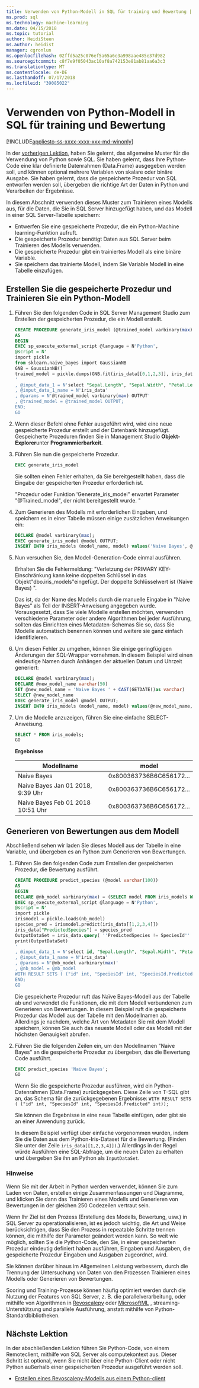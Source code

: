 ```yaml
---
title: Verwenden von Python-Modell in SQL für training und Bewertung | Microsoft-Dokumentation
ms.prod: sql
ms.technology: machine-learning
ms.date: 04/15/2018
ms.topic: tutorial
author: HeidiSteen
ms.author: heidist
manager: cgronlun
ms.openlocfilehash: 02ffd5a25c076ef5a65a6e3a998aae485e37d982
ms.sourcegitcommit: c8f7e9f05043ac10af8a742153e81ab81aa6a3c3
ms.translationtype: MT
ms.contentlocale: de-DE
ms.lasthandoff: 07/17/2018
ms.locfileid: "39085022"
---
```

# <a name="use-python-model-in-sql-for-training-and-scoring"></a>Verwenden von Python-Modell in SQL für training und Bewertung
[!INCLUDE[appliesto-ss-xxxx-xxxx-xxx-md-winonly](../../includes/appliesto-ss-xxxx-xxxx-xxx-md-winonly.md)]

In der [vorherigen Lektion](wrap-python-in-tsql-stored-procedure.md), haben Sie gelernt, das allgemeine Muster für die Verwendung von Python sowie SQL. Sie haben gelernt, dass Ihre Python-Code eine klar definierte Datenrahmen (Data.Frame) ausgegeben werden soll, und können optional mehrere Variablen von skalare oder binäre Ausgabe. Sie haben gelernt, dass die gespeicherte Prozedur von SQL entworfen werden soll, übergeben die richtige Art der Daten in Python und Verarbeiten der Ergebnisse.

In diesem Abschnitt verwenden dieses Muster zum Trainieren eines Modells aus, für die Daten, die Sie in SQL Server hinzugefügt haben, und das Modell in einer SQL Server-Tabelle speichern:

+ Entwerfen Sie eine gespeicherte Prozedur, die ein Python-Machine learning-Funktion aufruft.
+ Die gespeicherte Prozedur benötigt Daten aus SQL Server beim Trainieren des Modells verwenden.
+ Die gespeicherte Prozedur gibt ein trainiertes Modell als eine binäre Variable. 
+ Sie speichern das trainierte Modell, indem Sie Variable Modell in eine Tabelle einzufügen. 

## <a name="create-the-stored-procedure-and-train-a-python-model"></a>Erstellen Sie die gespeicherte Prozedur und Trainieren Sie ein Python-Modell

1. Führen Sie den folgenden Code in SQL Server Management Studio zum Erstellen der gespeicherten Prozedur, die ein Modell erstellt.

    ```sql
    CREATE PROCEDURE generate_iris_model (@trained_model varbinary(max) OUTPUT)
    AS
    BEGIN
    EXEC sp_execute_external_script @language = N'Python',
    @script = N'
    import pickle
    from sklearn.naive_bayes import GaussianNB
    GNB = GaussianNB()
    trained_model = pickle.dumps(GNB.fit(iris_data[[0,1,2,3]], iris_data[[4]]))
    '
    , @input_data_1 = N'select "Sepal.Length", "Sepal.Width", "Petal.Length", "Petal.Width", "SpeciesId" from iris_data'
    , @input_data_1_name = N'iris_data'
    , @params = N'@trained_model varbinary(max) OUTPUT'
    , @trained_model = @trained_model OUTPUT;
    END;
    GO
    ```

2. Wenn dieser Befehl ohne Fehler ausgeführt wird, wird eine neue gespeicherte Prozedur erstellt und der Datenbank hinzugefügt. Gespeicherte Prozeduren finden Sie in Management Studio **Objekt-Explorer**unter **Programmierbarkeit**.

3. Führen Sie nun die gespeicherte Prozedur.

    ```sql
    EXEC generate_iris_model
    ```

    Sie sollten einen Fehler erhalten, da Sie bereitgestellt haben, dass die Eingabe der gespeicherten Prozedur erforderlich ist.

    "Prozedur oder Funktion 'Generate_iris_model" erwartet Parameter "\@Trained_model", der nicht bereitgestellt wurde. "

4. Zum Generieren des Modells mit erforderlichen Eingaben, und speichern es in einer Tabelle müssen einige zusätzlichen Anweisungen ein:

    ```sql
    DECLARE @model varbinary(max);
    EXEC generate_iris_model @model OUTPUT;
    INSERT INTO iris_models (model_name, model) values('Naive Bayes', @model);
    ```

5. Nun versuchen Sie, den Modell-Generation-Code einmal ausführen. 

    Erhalten Sie die Fehlermeldung: "Verletzung der PRIMARY KEY-Einschränkung kann keine doppelten Schlüssel in das Objekt"dbo.iris_models"eingefügt. Der doppelte Schlüsselwert ist (Naive Bayes) ".

    Das ist, da der Name des Modells durch die manuelle Eingabe in "Naive Bayes" als Teil der INSERT-Anweisung angegeben wurde. Vorausgesetzt, dass Sie viele Modelle erstellen möchten, verwenden verschiedene Parameter oder andere Algorithmen bei jeder Ausführung, sollten das Einrichten eines Metadaten-Schemas Sie so, dass Sie Modelle automatisch benennen können und weitere sie ganz einfach identifizieren.

6. Um diesen Fehler zu umgehen, können Sie einige geringfügigen Änderungen der SQL-Wrapper vornehmen. In diesem Beispiel wird einen eindeutige Namen durch Anhängen der aktuellen Datum und Uhrzeit generiert:

    ```sql
    DECLARE @model varbinary(max);
    DECLARE @new_model_name varchar(50)
    SET @new_model_name = 'Naive Bayes ' + CAST(GETDATE()as varchar)
    SELECT @new_model_name 
    EXEC generate_iris_model @model OUTPUT;
    INSERT INTO iris_models (model_name, model) values(@new_model_name, @model);
    ```

7. Um die Modelle anzuzeigen, führen Sie eine einfache SELECT-Anweisung.

    ```sql
    SELECT * FROM iris_models;
    GO
    ```

    **Ergebnisse**

    |Modellname | model |
    |------|------|
    | Naive Bayes | 0x800363736B6C656172... |
    | Naive Bayes Jan 01 2018, 9:39 Uhr | 0x800363736B6C656172... |
    | Naive Bayes Feb 01 2018 10:51 Uhr | 0x800363736B6C656172... |

## <a name="generate-scores-from-the-model"></a>Generieren von Bewertungen aus dem Modell

Abschließend sehen wir laden Sie dieses Modell aus der Tabelle in eine Variable, und übergeben es an Python zum Generieren von Bewertungen.

1. Führen Sie den folgenden Code zum Erstellen der gespeicherten Prozedur, die Bewertung ausführt. 

    ```sql
    CREATE PROCEDURE predict_species (@model varchar(100))
    AS
    BEGIN
    DECLARE @nb_model varbinary(max) = (SELECT model FROM iris_models WHERE model_name = @model);
    EXEC sp_execute_external_script @language = N'Python', 
    @script = N'
    import pickle
    irismodel = pickle.loads(nb_model)
    species_pred = irismodel.predict(iris_data[[1,2,3,4]])
    iris_data["PredictedSpecies"] = species_pred
    OutputDataSet = iris_data.query( ''PredictedSpecies != SpeciesId'' )[[0, 5, 6]]
    print(OutputDataSet)
    '
    , @input_data_1 = N'select id, "Sepal.Length", "Sepal.Width", "Petal.Length", "Petal.Width", "SpeciesId" from iris_data'
    , @input_data_1_name = N'iris_data'
    , @params = N'@nb_model varbinary(max)'
    , @nb_model = @nb_model
    WITH RESULT SETS ( ("id" int, "SpeciesId" int, "SpeciesId.Predicted" int));
    END;
    GO
    ```

    Die gespeicherte Prozedur ruft das Naïve Bayes-Modell aus der Tabelle ab und verwendet die Funktionen, die mit dem Modell verbundenen zum Generieren von Bewertungen. In diesem Beispiel ruft die gespeicherte Prozedur das Modell aus der Tabelle mit den Modellnamen ab. Allerdings je nachdem, welche Art von Metadaten Sie mit dem Modell speichern, können Sie auch das neueste Modell oder das Modell mit der höchsten Genauigkeit abrufen.

2. Führen Sie die folgenden Zeilen ein, um den Modellnamen "Naive Bayes" an die gespeicherte Prozedur zu übergeben, das die Bewertung Code ausführt. 

    ```sql
    EXEC predict_species 'Naive Bayes';
    GO
    ```

    Wenn Sie die gespeicherte Prozedur ausführen, wird ein Python-Datenrahmen (Data.Frame) zurückgegeben. Diese Zeile von T-SQL gibt an, das Schema für die zurückgegebenen Ergebnisse: `WITH RESULT SETS ( ("id" int, "SpeciesId" int, "SpeciesId.Predicted" int));`

    Sie können die Ergebnisse in eine neue Tabelle einfügen, oder gibt sie an einer Anwendung zurück.

    In diesem Beispiel verfügt über einfache vorgenommen wurden, indem Sie die Daten aus dem Python-Iris-Dataset für die Bewertung. (Finden Sie unter der Zeile `iris_data[[1,2,3,4]])`.) Allerdings in der Regel würde Ausführen eine SQL-Abfrage, um die neuen Daten zu erhalten und übergeben Sie ihn an Python als `InputDataSet`. 

### <a name="remarks"></a>Hinweise

Wenn Sie mit der Arbeit in Python werden verwendet, können Sie zum Laden von Daten, erstellen einige Zusammenfassungen und Diagramme, und klicken Sie dann das Trainieren eines Modells und Generieren von Bewertungen in der gleichen 250 Codezeilen vertraut sein.

Wenn Ihr Ziel ist den Prozess (Erstellung des Modells, Bewertung, usw.) in SQL Server zu operationalisieren, ist es jedoch wichtig, die Art und Weise berücksichtigen, dass Sie den Prozess in repeatable Schritte trennen können, die mithilfe der Parameter geändert werden kann. So weit wie möglich, sollten Sie die Python-Code, den Sie, in einer gespeicherten Prozedur eindeutig definiert haben ausführen, Eingaben und Ausgaben, die gespeicherte Prozedur Eingaben und Ausgaben zugeordnet, wird.

Sie können darüber hinaus im Allgemeinen Leistung verbessern, durch die Trennung der Untersuchung von Daten von den Prozessen Trainieren eines Modells oder Generieren von Bewertungen. 

Scoring und Training-Prozesse können häufig optimiert werden durch die Nutzung der Features von SQL Server, z. B. die parallelverarbeitung, oder mithilfe von Algorithmen in [Revoscalepy](../python/what-is-revoscalepy.md) oder [MicrosoftML](https://docs.microsoft.com/machine-learning-server/python-reference/microsoftml/microsoftml-package) , streaming-Unterstützung und parallele Ausführung, anstatt mithilfe von Python-Standardbibliotheken. 

## <a name="next-lesson"></a>Nächste Lektion

In der abschließenden Lektion führen Sie Python-Code, von einem Remoteclient, mithilfe von SQL Server als computekontext aus. Dieser Schritt ist optional, wenn Sie nicht über eine Python-Client oder nicht Python außerhalb einer gespeicherten Prozedur ausgeführt werden soll.

+ [Erstellen eines Revoscalepy-Modells aus einem Python-client](use-python-revoscalepy-to-create-model.md)
